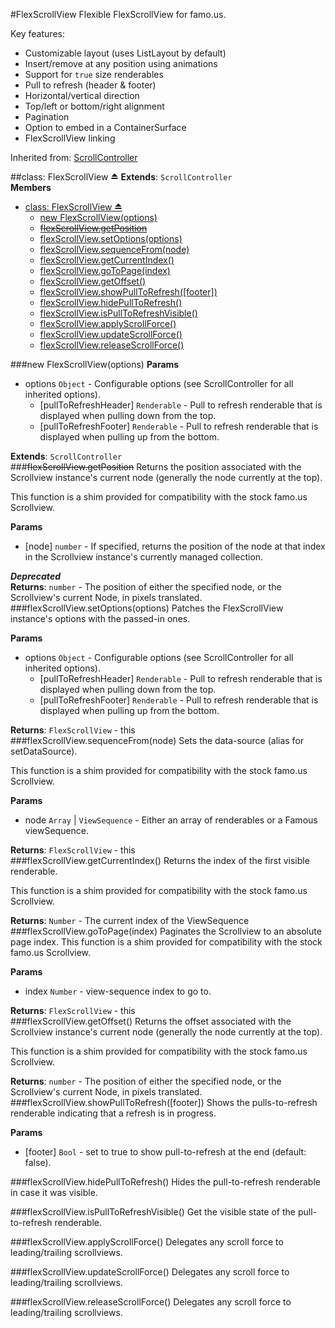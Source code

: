 <a name="module_FlexScrollView"></a>
#FlexScrollView
Flexible FlexScrollView for famo.us.

Key features:
-    Customizable layout (uses ListLayout by default)
-    Insert/remove at any position using animations
-    Support for `true` size renderables
-    Pull to refresh (header & footer)
-    Horizontal/vertical direction
-    Top/left or bottom/right alignment
-    Pagination
-    Option to embed in a ContainerSurface
-    FlexScrollView linking

Inherited from: [ScrollController](./ScrollController.md)

<a name="exp_module_FlexScrollView"></a>
##class: FlexScrollView ⏏
**Extends**: `ScrollController`  
**Members**

* [class: FlexScrollView ⏏](#exp_module_FlexScrollView)
  * [new FlexScrollView(options)](#exp_new_module_FlexScrollView)
  * [~~flexScrollView.getPosition~~](#module_FlexScrollView#getPosition)
  * [flexScrollView.setOptions(options)](#module_FlexScrollView#setOptions)
  * [flexScrollView.sequenceFrom(node)](#module_FlexScrollView#sequenceFrom)
  * [flexScrollView.getCurrentIndex()](#module_FlexScrollView#getCurrentIndex)
  * [flexScrollView.goToPage(index)](#module_FlexScrollView#goToPage)
  * [flexScrollView.getOffset()](#module_FlexScrollView#getOffset)
  * [flexScrollView.showPullToRefresh([footer])](#module_FlexScrollView#showPullToRefresh)
  * [flexScrollView.hidePullToRefresh()](#module_FlexScrollView#hidePullToRefresh)
  * [flexScrollView.isPullToRefreshVisible()](#module_FlexScrollView#isPullToRefreshVisible)
  * [flexScrollView.applyScrollForce()](#module_FlexScrollView#applyScrollForce)
  * [flexScrollView.updateScrollForce()](#module_FlexScrollView#updateScrollForce)
  * [flexScrollView.releaseScrollForce()](#module_FlexScrollView#releaseScrollForce)

<a name="exp_new_module_FlexScrollView"></a>
###new FlexScrollView(options)
**Params**

- options `Object` - Configurable options (see ScrollController for all inherited options).  
  - \[pullToRefreshHeader\] `Renderable` - Pull to refresh renderable that is displayed when pulling down from the top.  
  - \[pullToRefreshFooter\] `Renderable` - Pull to refresh renderable that is displayed when pulling up from the bottom.  

**Extends**: `ScrollController`  
<a name="module_FlexScrollView#getPosition"></a>
###~~flexScrollView.getPosition~~
Returns the position associated with the Scrollview instance's current node
(generally the node currently at the top).

This function is a shim provided for compatibility with the stock famo.us Scrollview.

**Params**

- \[node\] `number` - If specified, returns the position of the node at that index in the
Scrollview instance's currently managed collection.  

***Deprecated***  
**Returns**: `number` - The position of either the specified node, or the Scrollview's current Node,
in pixels translated.  
<a name="module_FlexScrollView#setOptions"></a>
###flexScrollView.setOptions(options)
Patches the FlexScrollView instance's options with the passed-in ones.

**Params**

- options `Object` - Configurable options (see ScrollController for all inherited options).  
  - \[pullToRefreshHeader\] `Renderable` - Pull to refresh renderable that is displayed when pulling down from the top.  
  - \[pullToRefreshFooter\] `Renderable` - Pull to refresh renderable that is displayed when pulling up from the bottom.  

**Returns**: `FlexScrollView` - this  
<a name="module_FlexScrollView#sequenceFrom"></a>
###flexScrollView.sequenceFrom(node)
Sets the data-source (alias for setDataSource).

This function is a shim provided for compatibility with the stock famo.us Scrollview.

**Params**

- node `Array` | `ViewSequence` - Either an array of renderables or a Famous viewSequence.  

**Returns**: `FlexScrollView` - this  
<a name="module_FlexScrollView#getCurrentIndex"></a>
###flexScrollView.getCurrentIndex()
Returns the index of the first visible renderable.

This function is a shim provided for compatibility with the stock famo.us Scrollview.

**Returns**: `Number` - The current index of the ViewSequence  
<a name="module_FlexScrollView#goToPage"></a>
###flexScrollView.goToPage(index)
Paginates the Scrollview to an absolute page index. This function is a shim provided
for compatibility with the stock famo.us Scrollview.

**Params**

- index `Number` - view-sequence index to go to.  

**Returns**: `FlexScrollView` - this  
<a name="module_FlexScrollView#getOffset"></a>
###flexScrollView.getOffset()
Returns the offset associated with the Scrollview instance's current node
(generally the node currently at the top).

This function is a shim provided for compatibility with the stock famo.us Scrollview.

**Returns**: `number` - The position of either the specified node, or the Scrollview's current Node,
in pixels translated.  
<a name="module_FlexScrollView#showPullToRefresh"></a>
###flexScrollView.showPullToRefresh([footer])
Shows the pulls-to-refresh renderable indicating that a refresh is in progress.

**Params**

- \[footer\] `Bool` - set to true to show pull-to-refresh at the end (default: false).  

<a name="module_FlexScrollView#hidePullToRefresh"></a>
###flexScrollView.hidePullToRefresh()
Hides the pull-to-refresh renderable in case it was visible.

<a name="module_FlexScrollView#isPullToRefreshVisible"></a>
###flexScrollView.isPullToRefreshVisible()
Get the visible state of the pull-to-refresh renderable.

<a name="module_FlexScrollView#applyScrollForce"></a>
###flexScrollView.applyScrollForce()
Delegates any scroll force to leading/trailing scrollviews.

<a name="module_FlexScrollView#updateScrollForce"></a>
###flexScrollView.updateScrollForce()
Delegates any scroll force to leading/trailing scrollviews.

<a name="module_FlexScrollView#releaseScrollForce"></a>
###flexScrollView.releaseScrollForce()
Delegates any scroll force to leading/trailing scrollviews.


